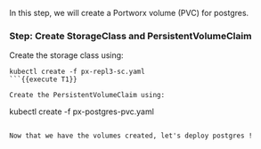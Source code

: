 In this step, we will create a Portworx volume (PVC) for postgres.

### Step: Create StorageClass and PersistentVolumeClaim

Create the storage class using:
```
kubectl create -f px-repl3-sc.yaml
```{{execute T1}}

Create the PersistentVolumeClaim using:
```
kubectl create -f px-postgres-pvc.yaml
```{{execute T1}}

Now that we have the volumes created, let's deploy postgres !
